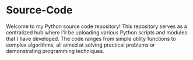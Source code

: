 # Source-Code
Welcome to my Python source code repository! This repository serves as a centralized hub where I'll be uploading various Python scripts and modules that I have developed. The code ranges from simple utility functions to complex algorithms, all aimed at solving practical problems or demonstrating programming techniques.
